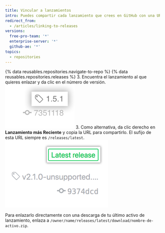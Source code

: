 ```yaml
---
title: Vincular a lanzamientos
intro: Puedes compartir cada lanzamiento que crees en GitHub con una URL única.
redirect_from:
  - /articles/linking-to-releases
versions:
  free-pro-team: '*'
  enterprise-server: '*'
  github-ae: '*'
topics:
  - repositories
---
```


{% data reusables.repositories.navigate-to-repo %}
{% data reusables.repositories.releases %}
3. Encuentra el lanzamiento al que quieres enlazar y da clic en el número de versión. ![Información de la etiqueta de lanzamientos](/assets/images/help/releases/release_tag_name.png)
3. Como alternativa, da clic derecho en **Lanzamiento más Reciente** y copia la URL para compartirlo. El sufijo de esta URL siempre es `/releases/latest`. ![Etiqueta del último lanzamiento](/assets/images/help/releases/release_latest_release_tag.png)

Para enlazarlo directamente con una descarga de tu último activo de lanzamiento, enlaza a `/owner/name/releases/latest/download/nombre-de-activo.zip`.
